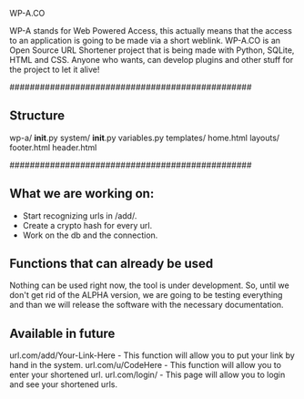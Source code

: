 WP-A.CO

WP-A stands for Web Powered Access, this actually means that the access to an application is going to be made via a short weblink.
WP-A.CO is an Open Source URL Shortener project that is being made with Python, SQLite, HTML and CSS.
Anyone who wants, can develop plugins and other stuff for the project to let it alive!

################################################
## Structure
wp-a/
  __init__.py
  system/
    __init__.py
    variables.py
  templates/
    home.html
    layouts/
      footer.html
      header.html

################################################
## What we are working on:
- Start recognizing urls in /add/.
- Create a crypto hash for every url.
- Work on the db and the connection.

## Functions that can already be used

Nothing can be used right now, the tool is under development. So, until we don't get rid of the ALPHA version, we are going to be testing everything and than we will release the software with the necessary documentation.

## Available in future

url.com/add/Your-Link-Here - This function will allow you to put your link by hand in the system.
url.com/u/CodeHere - This function will allow you to enter your shortened url.
url.com/login/ - This page will allow you to login and see your shortened urls.
